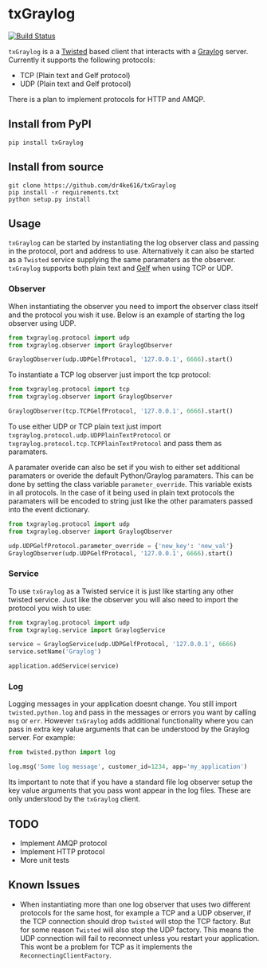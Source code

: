 # txGraylog

[![Build Status](https://travis-ci.org/dr4ke616/txGraylog.svg)](https://travis-ci.org/dr4ke616/txGraylog)

`txGraylog` is a a [Twisted](https://twistedmatrix.com/) based client that interacts with a [Graylog](https://www.graylog.org/) server. Currently it supports the following protocols:
- TCP (Plain text and Gelf protocol)
- UDP (Plain text and Gelf protocol)

There is a plan to implement protocols for HTTP and AMQP.

## Install from PyPI
```
pip install txGraylog
```

## Install from source
```
git clone https://github.com/dr4ke616/txGraylog
pip install -r requirements.txt
python setup.py install
```

## Usage
`txGraylog` can be started by instantiating the log observer class and passing in the protocol, port and address to use. Alternatively it can also be started as a `Twisted` service supplying the same paramaters as the observer. `txGraylog` supports both plain text and [Gelf](https://www.graylog.org/resources/gelf-2/) when using TCP or UDP.

### Observer
When instantiating the observer you need to import the observer class itself and the protocol you wish it use. Below is an example of starting the log observer using UDP.
```python
from txgraylog.protocol import udp
from txgraylog.observer import GraylogObserver

GraylogObserver(udp.UDPGelfProtocol, '127.0.0.1', 6666).start()
```

To instantiate a TCP log observer just import the tcp protocol:
```python
from txgraylog.protocol import tcp
from txgraylog.observer import GraylogObserver

GraylogObserver(tcp.TCPGelfProtocol, '127.0.0.1', 6666).start()
```

To use either UDP or TCP plain text just import `txgraylog.protocol.udp.UDPPlainTextProtocol` or `txgraylog.protocol.tcp.TCPPlainTextProtocol` and pass them as paramaters.

A paramater overide can also be set if you wish to either set additional paramaters or overide the default Python/Graylog paramaters. This can be done by setting the class variable `parameter_override`. This variable exists in all protocols. In the case of it being used in plain text protocols the paramaters will be encoded to string just like the other paramaters passed into the event dictionary.
```python
from txgraylog.protocol import udp
from txgraylog.observer import GraylogObserver

udp.UDPGelfProtocol.parameter_override = {'new_key': 'new_val'}
GraylogObserver(udp.UDPGelfProtocol, '127.0.0.1', 6666).start()
```

### Service
To use `txGraylog` as a Twisted service it is just like starting any other twisted service. Just like the observer you will also need to import the protocol you wish to use:
```python
from txgraylog.protocol import udp
from txgraylog.service import GraylogService

service = GraylogService(udp.UDPGelfProtocol, '127.0.0.1', 6666)
service.setName('Graylog')

application.addService(service)
```

### Log
Logging messages in your application doesnt change. You still import `twisted.python.log` and pass in the messages or errors you want by calling `msg` or `err`. However `txGraylog` adds additional functionality where you can pass in extra key value arguments that can be understood by the Graylog server. For example:
```python
from twisted.python import log

log.msg('Some log message', customer_id=1234, app='my_application')
```
Its important to note that if you have a standard file log observer setup the key value arguments that you pass wont appear in the log files. These are only understood by the `txGraylog` client.

## TODO
- Implement AMQP protocol
- Implement HTTP protocol
- More unit tests

## Known Issues
- When instantiating more than one log observer that uses two different protocols for the same host, for example a TCP and a UDP observer, if the TCP connection should drop `twisted` will stop the TCP factory. But for some reason `Twisted` will also stop the UDP factory. This means the UDP connection will fail to reconnect unless you restart your application. This wont be a problem for TCP as it implements the `ReconnectingClientFactory`.

